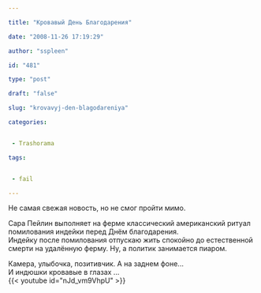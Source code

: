 ```yaml
---

title: "Кровавый День Благодарения"

date: "2008-11-26 17:19:29"

author: "sspleen"

id: "481"

type: "post"

draft: "false"

slug: "krovavyj-den-blagodareniya"

categories:


 - Trashorama

tags:


 - fail

---
```

Не самая свежая новость, но не смог пройти мимо.  
  
Сара Пейлин выполняет на ферме классический американский ритуал помилования индейки перед Днём благодарения.  
Индейку после помилования отпускаю жить спокойно до естественной смерти на удалённую ферму. Ну, а политик занимается пиаром.  
  
Камера, улыбочка, позитивчик. А на заднем фоне...  
И индюшки кровавые в глазах ...  
{{< youtube id="nJd_vm9VhpU" >}}